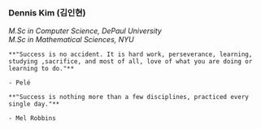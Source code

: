 ### Dennis Kim (김인현)

_M.Sc in Computer Science, DePaul University \
M.Sc in Mathematical Sciences, NYU_

    **"Success is no accident. It is hard work, perseverance, learning, studying ,sacrifice, and most of all, love of what you are doing or learning to do."** 

    - Pelé

    **"Success is nothing more than a few disciplines, practiced every single day."**

    - Mel Robbins



<!--
**DKMaCS/DKMaCS** is a ✨ _special_ ✨ repository because its `README.md` (this file) appears on your GitHub profile.

Here are some ideas to get you started:

- 🔭 I’m currently working on ...
- 🌱 I’m currently learning ...
- 👯 I’m looking to collaborate on ...
- 🤔 I’m looking for help with ...
- 💬 Ask me about ...
- 📫 How to reach me: ...
- 😄 Pronouns: ...
- ⚡ Fun fact: ...
-->
